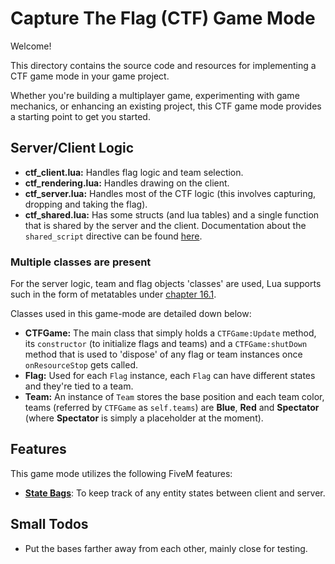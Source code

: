 # Capture The Flag (CTF) Game Mode

Welcome! 

This directory contains the source code and resources for implementing a CTF game mode in your game project. 

Whether you're building a multiplayer game, experimenting with game mechanics, or enhancing an existing project, this CTF game mode provides a starting point to get you started.

## Server/Client Logic

- **ctf_client.lua:** Handles flag logic and team selection.
- **ctf_rendering.lua:** Handles drawing on the client.
- **ctf_server.lua:** Handles most of the CTF logic (this involves capturing, dropping and taking the flag).
- **ctf_shared.lua:** Has some structs (and lua tables) and a single function that is shared by the server and the client. Documentation about the `shared_script` directive can be found [here](https://docs.fivem.net/docs/scripting-reference/resource-manifest/resource-manifest/#shared_script).

### Multiple classes are present

For the server logic, team and flag objects 'classes' are used, Lua supports such in the form of metatables under [chapter 16.1](https://www.lua.org/pil/16.1.html). 

Classes used in this game-mode are detailed down below:

- **CTFGame:** The main class that simply holds a `CTFGame:Update` method, its `constructor` (to initialize flags and teams) and a `CTFGame:shutDown` method that is used to 'dispose' of any flag or team instances once `onResourceStop` gets called.
- **Flag:** Used for each `Flag` instance, each `Flag` can have different states and they're tied to a team.
- **Team:** An instance of `Team` stores the base position and each team color, teams (referred by `CTFGame` as `self.teams`) are **Blue**, **Red** and **Spectator** (where **Spectator** is simply a placeholder at the moment).

## Features

This game mode utilizes the following FiveM features:

- [**State Bags**](https://docs.fivem.net/docs/scripting-manual/networking/state-bags): To keep track of any entity states between client and server.

## Small Todos

- Put the bases farther away from each other, mainly close for testing.
